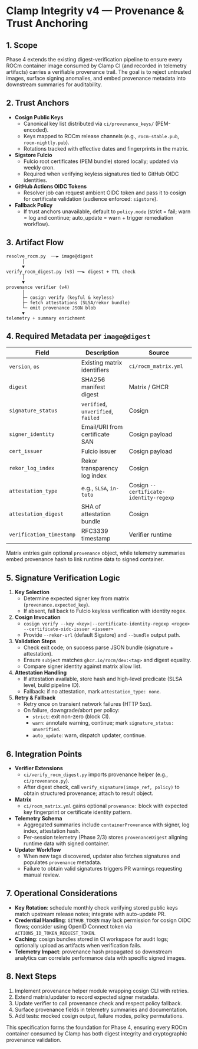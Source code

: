 # Clamp Integrity v4 — Provenance & Trust Anchoring

## 1. Scope
Phase 4 extends the existing digest-verification pipeline to ensure every ROCm container image consumed by Clamp CI (and recorded in telemetry artifacts) carries a verifiable provenance trail. The goal is to reject untrusted images, surface signing anomalies, and embed provenance metadata into downstream summaries for auditability.

## 2. Trust Anchors
- **Cosign Public Keys**  
  - Canonical key list distributed via `ci/provenance_keys/` (PEM-encoded).  
  - Keys mapped to ROCm release channels (e.g., `rocm-stable.pub`, `rocm-nightly.pub`).  
  - Rotations tracked with effective dates and fingerprints in the matrix.
- **Sigstore Fulcio**  
  - Fulcio root certificates (PEM bundle) stored locally; updated via weekly cron.  
  - Required when verifying keyless signatures tied to GitHub OIDC identities.
- **GitHub Actions OIDC Tokens**  
  - Resolver job can request ambient OIDC token and pass it to cosign for certificate validation (audience enforced: `sigstore`).
- **Fallback Policy**  
  - If trust anchors unavailable, default to `policy.mode` (strict = fail; warn = log and continue; auto_update = warn + trigger remediation workflow).

## 3. Artifact Flow
```
resolve_rocm.py  ──► image@digest
      │
      ▼
verify_rocm_digest.py (v3) ──► digest + TTL check
      │
      ▼
provenance verifier (v4)
      │
      ├─ cosign verify (keyful & keyless)
      ├─ fetch attestations (SLSA/rekor bundle)
      └─ emit provenance JSON blob
      ▼
telemetry + summary enrichment
```

## 4. Required Metadata per `image@digest`
| Field | Description | Source |
|-------|-------------|--------|
| `version`, `os` | Existing matrix identifiers | `ci/rocm_matrix.yml` |
| `digest` | SHA256 manifest digest | Matrix / GHCR |
| `signature_status` | `verified`, `unverified`, `failed` | Cosign |
| `signer_identity` | Email/URI from certificate SAN | Cosign payload |
| `cert_issuer` | Fulcio issuer | Cosign payload |
| `rekor_log_index` | Rekor transparency log index | Cosign |
| `attestation_type` | e.g., `SLSA`, `in-toto` | Cosign `--certificate-identity-regexp` |
| `attestation_digest` | SHA of attestation bundle | Cosign |
| `verification_timestamp` | RFC3339 timestamp | Verifier runtime |

Matrix entries gain optional `provenance` object, while telemetry summaries embed provenance hash to link runtime data to signed container.

## 5. Signature Verification Logic
1. **Key Selection**  
   - Determine expected signer key from matrix (`provenance.expected_key`).  
   - If absent, fall back to Fulcio keyless verification with identity regex.
2. **Cosign Invocation**  
   - `cosign verify --key <key>|--certificate-identity-regexp <regex> --certificate-oidc-issuer <issuer>`  
   - Provide `--rekor-url` (default Sigstore) and `--bundle` output path.
3. **Validation Steps**  
   - Check exit code; on success parse JSON bundle (signature + attestation).  
   - Ensure `subject` matches `ghcr.io/rocm/dev:<tag>` and digest equality.  
   - Compare signer identity against matrix allow list.
4. **Attestation Handling**  
   - If attestation available, store hash and high-level predicate (SLSA level, build pipeline ID).  
   - Fallback: if no attestation, mark `attestation_type: none`.
5. **Retry & Fallback**  
   - Retry once on transient network failures (HTTP 5xx).  
   - On failure, downgrade/abort per policy:  
     - `strict`: exit non-zero (block CI).  
     - `warn`: annotate warning, continue; mark `signature_status: unverified`.  
     - `auto_update`: warn, dispatch updater, continue.

## 6. Integration Points
- **Verifier Extensions**  
  - `ci/verify_rocm_digest.py` imports provenance helper (e.g., `ci/provenance.py`).  
  - After digest check, call `verify_signature(image_ref, policy)` to obtain structured provenance; attach to result object.
- **Matrix**  
  - `ci/rocm_matrix.yml` gains optional `provenance:` block with expected key fingerprint or certificate identity pattern.
- **Telemetry Schema**  
  - Aggregated summaries include `containerProvenance` with signer, log index, attestation hash.  
  - Per-session telemetry (Phase 2/3) stores `provenanceDigest` aligning runtime data with signed container.
- **Updater Workflow**  
  - When new tags discovered, updater also fetches signatures and populates `provenance` metadata.  
  - Failure to obtain valid signatures triggers PR warnings requesting manual review.

## 7. Operational Considerations
- **Key Rotation**: schedule monthly check verifying stored public keys match upstream release notes; integrate with auto-update PR.  
- **Credential Handling**: `GITHUB_TOKEN` may lack permission for cosign OIDC flows; consider using OpenID Connect token via `ACTIONS_ID_TOKEN_REQUEST_TOKEN`.  
- **Caching**: cosign bundles stored in CI workspace for audit logs; optionally upload as artifacts when verification fails.  
- **Telemetry Impact**: provenance hash propagated so downstream analytics can correlate performance data with specific signed images.

## 8. Next Steps
1. Implement provenance helper module wrapping cosign CLI with retries.  
2. Extend matrix/updater to record expected signer metadata.  
3. Update verifier to call provenance check and respect policy fallback.  
4. Surface provenance fields in telemetry summaries and documentation.  
5. Add tests: mocked cosign output, failure modes, policy permutations.

This specification forms the foundation for Phase 4, ensuring every ROCm container consumed by Clamp has both digest integrity and cryptographic provenance validation.

